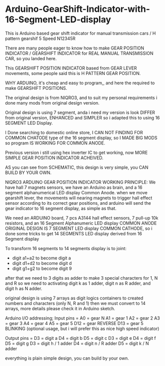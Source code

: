 # Arduino-GearShift-Indicator-with-16-Segment-LED-display
This is Arduino based gear shift indicator for manual transmission cars / H pattern gearshif 5 Speed N12345R

There are many people eager to know how to make GEAR POSITION INDICATOR / GEARSHIFT INDICATOR for REAL MANUAL TRANSMISSION CAR, so you landed here.

This GEARSHIFT POSITION INDICATOR based from GEAR LEVER movements, some people said this is H PATTERN GEAR POSITION.

WHY ARDUINO, it's cheap and easy to program,, and here the required to make GEARSHIFT POSITIONS.

The original design is from NIQRO3, and to suit my personal requirements i done many mods from original design version.

Original design is using 7 segment, anda i need my version is look DIFFER from original version, ENHANCED and SIMPLER so i adapted this to using 16 SEGMENT LED Display.


I Done searching to domestic online store, I CAN NOT FINDING FOR COMMON CHATODE type of the 16 segment display, so I MADE BIG MODS so program IS WORKING FOR COMMON ANODE.

Previous version i still using hex inverter IC to get working, now MORE SIMPLE GEAR POSITION INDICATOR ACHEIVED.

AS you can see from SCHEMATIC, this design is very simple, you CAN BUILD BY YOUR OWN.

NIQRO3 ARDUINO GEAR POSITION INDICATOR WORKING PRINCIPLE:
We have hall 7 magnets sensors, we have an Arduino as brain, and a 16 segment alphanumerical LED display Common Anode.
when we move gearshift lever, the movements will nearing magnets to trigger hall effect sensor according to its correct gear positions, and arduino will send the gear indicator to 16 segment display, as simple as that. 

We need an ARDUINO board, 7 pcs A3144 hall effect sensors, 7 pull-up 10k resistors, and an 16 Segment Alphanumeric LED display COMMON ANODE
ORIGINAL DESIGN IS 7 SEGMENT LED display COMMON CATHODE, so i done some tricks to get 14 SEGMENTS LED display derived from 16 Segment display

To transform 16 segments to 14 segments display is to joint: 
- digit a1+a2 to become digit a
- digit d1+d2 to become digit d
- digit g1+g2 to become digit 9

after that we need to 3 digits as adder to make 3 special characters for 1, N and R
so we need to activating digit k as 1 adder, digit n as R adder, and digit h as N adder.

original design is using 7 arrays as digit logics containers to created numbers and characters (only N, R and 1)
then we must convert to 14 arrays, more details please check it in Arduino sketch.

Arduino I/O addressing;
Input pins = 
A0 = gear N
A1 = gear 1
A2 = gear 2
A3 = gear 3
A4 = gear 4
A5 = gear 5
D12 = gear REVERSE
D13 = gear 5 BLINKING (optional usage, but i will prefer this as nice high speed indicator)

Output pins =
D3 = digit a
D4 = digit b
D5 = digit c
D3 = digit e
D4 = digit f
D5 = digit g
D3 = digit h / 1 adder
D4 = digit n / R adder
D5 = digit k / N adder

everything is plain simple design, you can build by your own.







